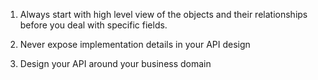 1. Always start with high level view of the objects and their relationships before you deal with specific fields.


2. Never expose implementation details in your API design

3. Design your API around your business domain

